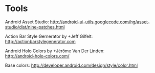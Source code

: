 Tools
=====

Android Asset Studio:
http://android-ui-utils.googlecode.com/hg/asset-studio/dist/nine-patches.html

Action Bar Style Gernerator by +Jeff Gilfelt: 
http://actionbarstylegenerator.com

Android Holo Colors by +Jérôme Van Der Linden:  
http://android-holo-colors.com/

Base colors: 
http://developer.android.com/design/style/color.html
